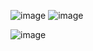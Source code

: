 ![image](https://github.com/shravni21/job_application/assets/91143764/840cfe14-0184-4b49-986b-d78c38b7375d)
![image](https://github.com/shravni21/job_application/assets/91143764/f6df3f2d-4272-4749-8b48-5af079f5533e)

![image](https://github.com/shravni21/job_application/assets/91143764/56d85f27-0cdd-4273-8b64-adee782e0c52)

